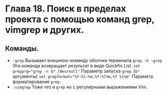 # Глава 18. Поиск в пределах проекта с помощью команд grep, vimgrep и других.


## Команды.
- `:grep` Вызывает внешнюю команду оболчки терминала `grep`. `:h :grep` 
  Эта команда возвращает результат в виде Quickfix List.
  `set grepprg="grep -n $* /dev/null"` Параметр запуска `grep`. (`$*` аргументы)
  `set grepformat="%f:%l:%m,%f:%l%m,%f %l%m"` Параметр форматирования `grep`.
- `:vimgrep` Тоже что и `grep` но с регулярными выражениями Vim.
